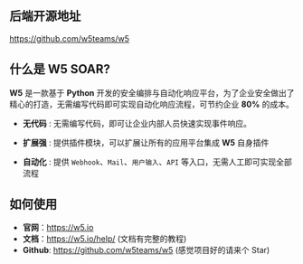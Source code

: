 ## 后端开源地址

https://github.com/w5teams/w5

## 什么是 W5 SOAR?

**W5** 是一款基于 **Python** 开发的安全编排与自动化响应平台，为了企业安全做出了精心的打造，无需编写代码即可实现自动化响应流程，可节约企业 **80%** 的成本。

- **无代码** : 无需编写代码，即可让企业内部人员快速实现事件响应。

- **扩展强** : 提供插件模块，可以扩展让所有的应用平台集成 **W5** 自身插件

- **自动化** : 提供 `Webhook`、`Mail`、`用户输入`、`API` 等入口，无需人工即可实现全部流程

## 如何使用

- **官网**：https://w5.io
- **文档**：https://w5.io/help/  (文档有完整的教程)
- **Github**: https://github.com/w5teams/w5 (感觉项目好的请来个 Star)

